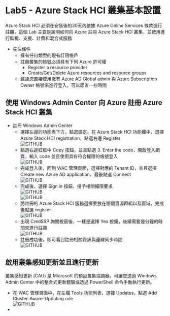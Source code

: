 # Lab5 - Azure Stack HCI 叢集基本設置

Azure Stack HCI 必須在安裝後的30天內依據 Azure Online Services 條款進行註冊，這個 Lab 主要是說明如何向 Azure 註冊 Azure Stack HCI 叢集，並啟用進行監視、支援、計費和混合式服務<br>
- 先決條件<br>
  - 擁有任何類型的現有訂用帳戶<br>
  - 註冊叢集的帳號必須具有下列 Azure 許可權<br>
    - Register a resource provider<br>
    - Create/Get/Delete Azure resources and resource groups<br>
  - 建議您直接使用擁有 Azure AD Global admin 與 Azure Subscription Owner 帳號來進行登入，可以節省一些時間<br>

## 使用 Windows Admin Center 向 Azure 註冊 Azure Stack HCI 叢集


- 註冊 Windows Admin Center<br>
  - 選擇左邊的功能表下方，點選設定。在 Azure Stack HCI 功能欄中，選擇 Azure Stack HCI registration，點選右邊 Register<br>
  ![GITHUB](https://github.com/BrianHsing/Azure-Stack-HCI/blob/main/image/register1.png "register1")<br>
  - 點選右邊紅框中 Copy 按鈕，並且點選 3. Enter the code，開啟登入網頁，輸入 code 並且使用具有符合權限的帳號登入<br>
  ![GITHUB](https://github.com/BrianHsing/Azure-Stack-HCI/blob/main/image/register2.png "register2")<br>
  - 完成登入後，回到 WAC 管理頁面，選擇對應的 Tenant ID，並且選擇 Create new Azure AD application，最後點選 Connect<br>
  ![GITHUB](https://github.com/BrianHsing/Azure-Stack-HCI/blob/main/image/register3.png "register3")<br>
  - 完成後，選擇 Sign in 按鈕，授予相關權限要求<br>
  ![GITHUB](https://github.com/BrianHsing/Azure-Stack-HCI/blob/main/image/register4.png "register4")<br>
  ![GITHUB](https://github.com/BrianHsing/Azure-Stack-HCI/blob/main/image/register5.png "register5")<br>
  - 將註冊的 Azure Stack HCI 服務選擇要放在哪個資源群組以及區域，完成後點選 register<br>
  ![GITHUB](https://github.com/BrianHsing/Azure-Stack-HCI/blob/main/image/register6.png "register6")<br>
  - 出現 CredSSP 詢問視窗後，一樣是選擇 Yes 按鈕，後續需要幾分鐘的時間來進行註冊<br>
  ![GITHUB](https://github.com/BrianHsing/Azure-Stack-HCI/blob/main/image/register7.png "register7")<br>
  - 註冊成功後，即可看到註冊相關資訊與連線同步時間<br>
  ![GITHUB](https://github.com/BrianHsing/Azure-Stack-HCI/blob/main/image/register8.png "register8")<br>

## 啟用叢集感知更新並且進行更新

叢集感知更新 (CAU) 是 Microsoft 的預設叢集協調器，可讓您透過 Windows Admin Center 中的整合式更新體驗或透過 PowerShell 命令手動執行更新。<br>

- 在 WAC 管理頁面中，在左欄 Tools 功能列表，選擇 Updates，點選 Add Cluster-Aware-Updating role<br>
![GITHUB](https://github.com/BrianHsing/Azure-Stack-HCI/blob/main/image/update1.png "update1")<br>
- 